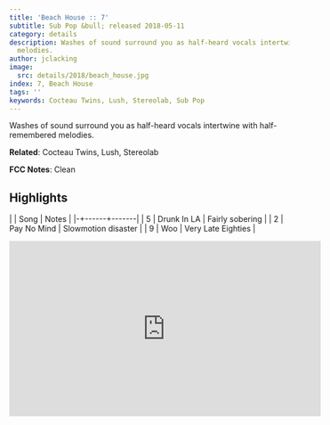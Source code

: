 ```yaml
---
title: 'Beach House :: 7'
subtitle: Sub Pop &bull; released 2018-05-11
category: details
description: Washes of sound surround you as half-heard vocals intertwine with half-remembered
  melodies.
author: jclacking
image:
  src: details/2018/beach_house.jpg
index: 7, Beach House
tags: ''
keywords: Cocteau Twins, Lush, Stereolab, Sub Pop
---
```

Washes of sound surround you as half-heard vocals intertwine with half-remembered melodies.<!--more-->

**Related**: Cocteau Twins, Lush, Stereolab

**FCC Notes**: Clean

## Highlights

| | Song | Notes |
|-+------+-------|
| 5 | Drunk In LA | Fairly sobering |
| 2 | Pay No Mind | Slowmotion disaster |
| 9 | Woo | Very Late Eighties |

<div class="tlo-detail-video"><iframe width="560" height="315" src="https://www.youtube.com/embed/M0vMIQLXxqQ" frameborder="0" allow="autoplay; encrypted-media" allowfullscreen></iframe></div>

